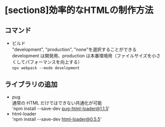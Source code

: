 # [section8]効率的なHTMLの制作方法

## コマンド

- ビルド  
   "development", "production", "none"を選択することができる  
   development は開発用、production は本番環境用（ファイルサイズを小さくしてパフォーマンスを向上する）  
  `npx webpack --mode development`

## ライブラリの追加

- pug   
  通常の HTML だけではできない共通化が可能    
  'npm install --save-dev pug-html-loader@1.1.5'    
- html-loader   
  'npm install --save-dev html-loader@0.5.5'    
  
